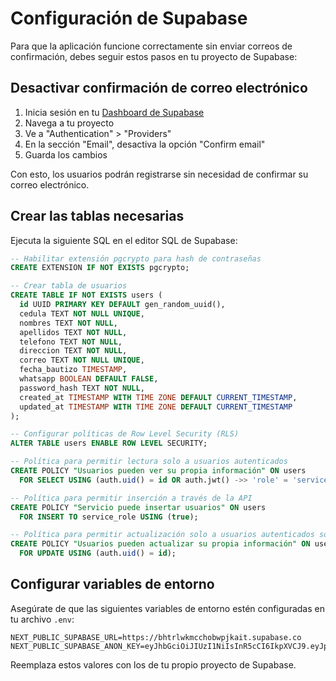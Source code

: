 # Configuración de Supabase

Para que la aplicación funcione correctamente sin enviar correos de confirmación, debes seguir estos pasos en tu proyecto de Supabase:

## Desactivar confirmación de correo electrónico

1. Inicia sesión en tu [Dashboard de Supabase](https://app.supabase.io)
2. Navega a tu proyecto
3. Ve a "Authentication" > "Providers"
4. En la sección "Email", desactiva la opción "Confirm email"
5. Guarda los cambios

Con esto, los usuarios podrán registrarse sin necesidad de confirmar su correo electrónico.

## Crear las tablas necesarias

Ejecuta la siguiente SQL en el editor SQL de Supabase:

```sql
-- Habilitar extensión pgcrypto para hash de contraseñas
CREATE EXTENSION IF NOT EXISTS pgcrypto;

-- Crear tabla de usuarios
CREATE TABLE IF NOT EXISTS users (
  id UUID PRIMARY KEY DEFAULT gen_random_uuid(),
  cedula TEXT NOT NULL UNIQUE,
  nombres TEXT NOT NULL,
  apellidos TEXT NOT NULL,
  telefono TEXT NOT NULL,
  direccion TEXT NOT NULL,
  correo TEXT NOT NULL UNIQUE,
  fecha_bautizo TIMESTAMP,
  whatsapp BOOLEAN DEFAULT FALSE,
  password_hash TEXT NOT NULL,
  created_at TIMESTAMP WITH TIME ZONE DEFAULT CURRENT_TIMESTAMP,
  updated_at TIMESTAMP WITH TIME ZONE DEFAULT CURRENT_TIMESTAMP
);

-- Configurar políticas de Row Level Security (RLS)
ALTER TABLE users ENABLE ROW LEVEL SECURITY;

-- Política para permitir lectura solo a usuarios autenticados
CREATE POLICY "Usuarios pueden ver su propia información" ON users
  FOR SELECT USING (auth.uid() = id OR auth.jwt() ->> 'role' = 'service_role');

-- Política para permitir inserción a través de la API
CREATE POLICY "Servicio puede insertar usuarios" ON users
  FOR INSERT TO service_role USING (true);

-- Política para permitir actualización solo a usuarios autenticados sobre sus propios datos
CREATE POLICY "Usuarios pueden actualizar su propia información" ON users
  FOR UPDATE USING (auth.uid() = id);
```

## Configurar variables de entorno

Asegúrate de que las siguientes variables de entorno estén configuradas en tu archivo `.env`:

```
NEXT_PUBLIC_SUPABASE_URL=https://bhtrlwkmcchobwpjkait.supabase.co
NEXT_PUBLIC_SUPABASE_ANON_KEY=eyJhbGciOiJIUzI1NiIsInR5cCI6IkpXVCJ9.eyJpc3MiOiJzdXBhYmFzZSIsInJlZiI6ImJodHJsd2ttY2Nob2J3cGprYWl0Iiwicm9sZSI6ImFub24iLCJpYXQiOjE3NDQxNjU5OTcsImV4cCI6MjA1OTc0MTk5N30.IrE38FykEQ0OWJsfQyoUE9C7lbVyrmZlSYneoIXSYnA
```

Reemplaza estos valores con los de tu propio proyecto de Supabase.
